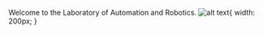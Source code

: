 Welcome to the Laboratory of Automation and Robotics.
![alt text](https://lar.dei.uminho.pt/front/img/LAR_logo_dark_v2.png){ width: 200px; }
